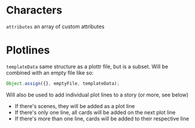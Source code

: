 # Characters

`attributes`
an array of custom attributes

# Plotlines

`templateData`
same structure as a plottr file, but is a subset. Will be combined with an empty file like so:

```js
Object.assign({}, emptyFile, templateData);
```

Will also be used to add individual plot lines to a story (or more, see below)

- If there's scenes, they will be added as a plot line
- If there's only one line, all cards will be added on the next plot line
- If there's more than one line, cards will be added to their respective line
